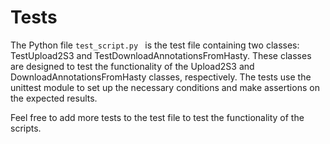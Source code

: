 # Tests

The Python file ```test_script.py ``` is the test file containing two classes: TestUpload2S3 and
TestDownloadAnnotationsFromHasty. These classes are designed to test the functionality of the Upload2S3 and
DownloadAnnotationsFromHasty classes, respectively. The tests use the unittest module to set up the necessary conditions
and make assertions on the expected results.

Feel free to add more tests to the test file to test the functionality of the scripts.

